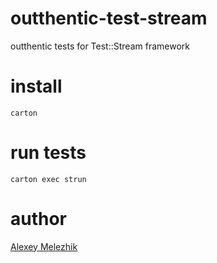 # outthentic-test-stream

outthentic tests for Test::Stream framework

# install

    carton 

# run tests

    carton exec strun

# author

[Alexey Melezhik](mailto:melezhik@gmail.com)


